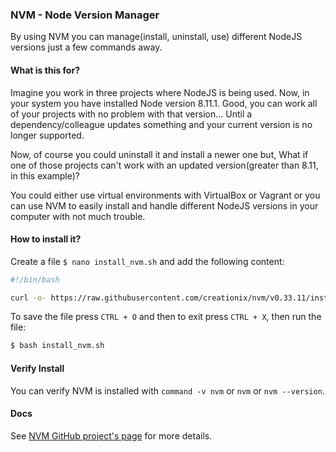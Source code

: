 ### NVM - Node Version Manager

By using NVM you can manage(install, uninstall, use) different NodeJS versions just a few commands away.

#### What is this for?

Imagine you work in three projects where NodeJS is being used. Now, in your system you have installed Node version 8.11.1. Good, you can work all of your projects with no problem with that version... Until a dependency/colleague updates something and your current version is no longer supported.

Now, of course you could uninstall it and install a newer one but, What if one of those projects can't work with an updated version(greater than 8.11, in this example)?

You could either use virtual environments with VirtualBox or Vagrant or you can use NVM to easily install and handle different NodeJS versions in your computer with not much trouble.

#### How to install it?

Create a file `$ nano install_nvm.sh` and add the following content:

```bash
#!/bin/bash

curl -o- https://raw.githubusercontent.com/creationix/nvm/v0.33.11/install.sh | bash
```

To save the file press `CTRL + O` and then to exit press `CTRL + X`, then run the file:

```bash
$ bash install_nvm.sh
```

#### Verify Install

You can verify NVM is installed with `command -v nvm` or `nvm` or `nvm --version`.

#### Docs

See [NVM GitHub project's page](https://github.com/creationix/nvm) for more details.

